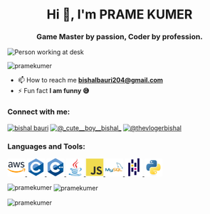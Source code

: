 <h1 align="center">Hi 👋, I'm PRAME KUMER</h1>
<h3 align="center">Game Master by passion, Coder by profession.</h3>

<img src="/mnt/data/original-d6517f1e2cc5829933ba69ca77010944.gif" alt="Person working at desk" />

<p align="left"> <img src="https://komarev.com/ghpvc/?username=pramekumer&label=Profile%20views&color=0e75b6&style=flat" alt="pramekumer" /> </p>

- 📫 How to reach me **bishalbauri204@gmail.com**
- ⚡ Fun fact **I am funny 😅**
<h3 align="left">Connect with me:</h3>
<p align="left">
<a href="https://linkedin.com/in/bishal bauri" target="blank"><img align="center" src="https://raw.githubusercontent.com/rahuldkjain/github-profile-readme-generator/master/src/images/icons/Social/linked-in-alt.svg" alt="bishal bauri" height="30" width="40" /></a>
<a href="https://instagram.com/@_cute__boy__bishal_" target="blank"><img align="center" src="https://raw.githubusercontent.com/rahuldkjain/github-profile-readme-generator/master/src/images/icons/Social/instagram.svg" alt="@_cute__boy__bishal_" height="30" width="40" /></a>
<a href="https://www.youtube.com/c/@thevlogerbishal" target="blank"><img align="center" src="https://raw.githubusercontent.com/rahuldkjain/github-profile-readme-generator/master/src/images/icons/Social/youtube.svg" alt="@thevlogerbishal" height="30" width="40" /></a>
</p>

<h3 align="left">Languages and Tools:</h3>
<p align="left"> <a href="https://aws.amazon.com" target="_blank" rel="noreferrer"> <img src="https://raw.githubusercontent.com/devicons/devicon/master/icons/amazonwebservices/amazonwebservices-original-wordmark.svg" alt="aws" width="40" height="40"/> </a> <a href="https://www.cprogramming.com/" target="_blank" rel="noreferrer"> <img src="https://raw.githubusercontent.com/devicons/devicon/master/icons/c/c-original.svg" alt="c" width="40" height="40"/> </a> <a href="https://www.w3schools.com/cpp/" target="_blank" rel="noreferrer"> <img src="https://raw.githubusercontent.com/devicons/devicon/master/icons/cplusplus/cplusplus-original.svg" alt="cplusplus" width="40" height="40"/> </a> <a href="https://www.java.com" target="_blank" rel="noreferrer"> <img src="https://raw.githubusercontent.com/devicons/devicon/master/icons/java/java-original.svg" alt="java" width="40" height="40"/> </a> <a href="https://developer.mozilla.org/en-US/docs/Web/JavaScript" target="_blank" rel="noreferrer"> <img src="https://raw.githubusercontent.com/devicons/devicon/master/icons/javascript/javascript-original.svg" alt="javascript" width="40" height="40"/> </a> <a href="https://www.mysql.com/" target="_blank" rel="noreferrer"> <img src="https://raw.githubusercontent.com/devicons/devicon/master/icons/mysql/mysql-original-wordmark.svg" alt="mysql" width="40" height="40"/> </a> <a href="https://pandas.pydata.org/" target="_blank" rel="noreferrer"> <img src="https://raw.githubusercontent.com/devicons/devicon/2ae2a900d2f041da66e950e4d48052658d850630/icons/pandas/pandas-original.svg" alt="pandas" width="40" height="40"/> </a> <a href="https://www.python.org" target="_blank" rel="noreferrer"> <img src="https://raw.githubusercontent.com/devicons/devicon/master/icons/python/python-original.svg" alt="python" width="40" height="40"/> </a> </p>

<p><img align="left" src="https://github-readme-stats.vercel.app/api/top-langs?username=pramekumer&show_icons=true&locale=en&layout=compact" alt="pramekumer" /></p>

<p>&nbsp;<img align="center" src="https://github-readme-stats.vercel.app/api?username=pramekumer&show_icons=true&locale=en" alt="pramekumer" /></p>

<p><img align="center" src="https://github-readme-streak-stats.herokuapp.com/?user=pramekumer&" alt="pramekumer" /></p>
